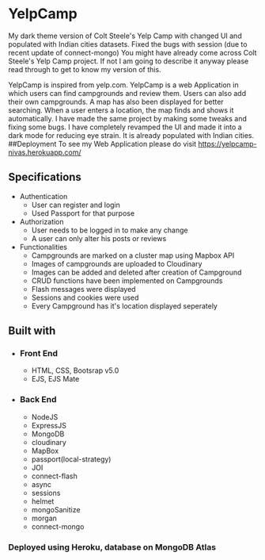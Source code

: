 # YelpCamp
My dark theme version of Colt Steele's Yelp Camp with changed UI and populated with Indian cities datasets. Fixed the bugs with session (due to recent update of connect-mongo)
You might have already come across Colt Steele's Yelp Camp project. If not I am going to describe it anyway please read through to get to know my version of this.

YelpCamp is inspired from yelp.com. YelpCamp is a web Application in which users can find campgrounds and review them. Users can also add their own campgrounds. A map has also 
been displayed for better searching. When a user enters a location, the map finds and shows it automatically. I have made the same project by making some tweaks and fixing 
some bugs. I have completely revamped the UI and made it into a dark mode for reducing eye strain. It is already populated with Indian cities. 
##Deployment
To see my Web Application please do visit https://yelpcamp-nivas.herokuapp.com/
## Specifications
   - Authentication
     - User can register and login
     - Used Passport for that purpose
   - Authorization
     - User needs to be logged in to make any change
     - A user can only alter his posts or reviews
   - Functionalities
     - Campgrounds are marked on a cluster map using Mapbox API
     - Images of campgrounds are uploaded to Cloudinary
     - Images can be added and deleted after creation of Campground
     - CRUD functions have been implemented on Campgrounds
     - Flash messages were displayed
     - Sessions and cookies were used
     - Every Campground has it's location displayed seperately
## Built with
   - ### Front End
     - HTML, CSS, Bootsrap v5.0
     - EJS, EJS Mate
  - ### Back End
     - NodeJS
     - ExpressJS
     - MongoDB
     - cloudinary
     - MapBox
     - passport(local-strategy)
     - JOI
     - connect-flash
     - async
     - sessions
     - helmet
     - mongoSanitize
     - morgan
     - connect-mongo
### Deployed using Heroku, database on MongoDB Atlas
    
